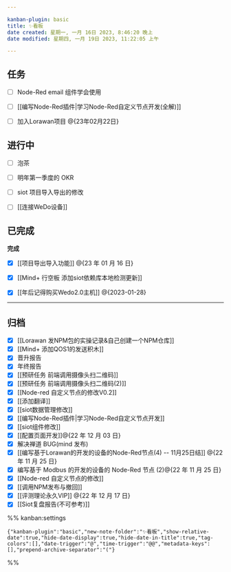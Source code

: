 ```yaml
---

kanban-plugin: basic
title: ✨看板
date created: 星期一, 一月 16日 2023, 8:46:20 晚上
date modified: 星期四, 一月 19日 2023, 11:22:05 上午

---
```


## 任务

- [ ] Node-Red email 组件学会使用
- [ ] [[编写Node-Red插件|学习Node-Red自定义节点开发(全解)]]
- [ ] 加入Lorawan项目 @{23年02月22日}


## 进行中

- [ ] 泡茶
- [ ] 明年第一季度的 OKR
- [ ] siot 项目导入导出的修改
- [ ] [[连接WeDo设备]]


## 已完成

**完成**
- [x] [[项目导出导入功能]] @{23 年 01 月 16 日}
- [x] [[Mind+ 行空板 添加siot依赖库本地检测更新]]
- [x] [[年后记得购买Wedo2.0主机]] @{2023-01-28}


***

## 归档

- [x] [[Lorawan 发NPM包的实操记录&自己创建一个NPM仓库]]
- [x] [[Mind+ 添加QOS1的发送积木]]
- [x] 晋升报告
- [x] 年终报告
- [x] [[预研任务  前端调用摄像头扫二维码]]
- [x] [[预研任务 前端调用摄像头扫二维码(2)]]
- [x] [[Node-red 自定义节点的修改V0.2]]
- [x] [[添加翻译]]
- [x] [[siot数据管理修改]]
- [x] [[编写Node-Red插件|学习Node-Red自定义节点开发]]
- [x] [[siot组件修改]]
- [x] [[配置页面开发]]@{22 年 12 月 03 日}
- [x] 解决禅道 BUG(mind 发布)
- [x] [[编写基于Lorawan的开发的设备的Node-Red节点(4) -- 11月25日结]] @{22 年 11 月 25 日}
- [x] 编写基于 Modbus 的开发的设备的 Node-Red 节点 (2)@{22 年 11 月 25 日}
- [x] [[Node-red 自定义节点的修改]]
- [x] [[调用NPM发布与撤回]]
- [x] [[评测理论永久VIP]] @{22 年 12 月 17 日}
- [x] [[Siot复盘报告(不可参考)]]

%% kanban:settings
```
{"kanban-plugin":"basic","new-note-folder":"✨看板","show-relative-date":true,"hide-date-display":true,"hide-date-in-title":true,"tag-colors":[],"date-trigger":"@","time-trigger":"@@","metadata-keys":[],"prepend-archive-separator":"("}
```
%%
